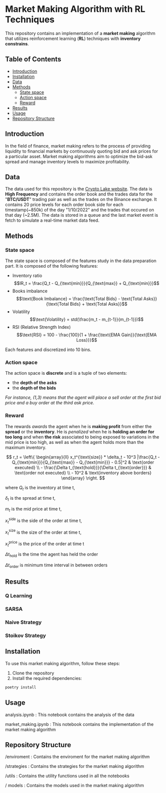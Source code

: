 # Market Making Algorithm with RL Techniques

This repository contains an implementation of a **market making** algorithm that utilizes reinforcement learning (**RL**) techniques with **inventory constrains**.

## Table of Contents
- [Introduction](#introduction)
- [Installation](#installation)
- [Data](#data)
- [Methods](#methods)
  - [State space](#state-space)
  - [Action space](#action-space)
  - [Reward](#reward)
- [Results](#results)
- [Usage](#usage)
- [Repository Structure](#repository-structure)

## Introduction

In the field of finance, market making refers to the process of providing liquidity to financial markets by continuously quoting bid and ask prices for a particular asset. Market making algorithms aim to optimize the bid-ask spread and manage inventory levels to maximize profitability.


## Data
The data used for this repository is the [Crypto Lake website](https://crypto-lake.com/). The data is **High Frequency** and contains the order book and the trades data for the "**BTC/USDT**" trading pair as well as the trades on the Binance exchange. It contains 20 price levels for each order book side for each timestamp(~850k) of the day "1/10/2022" and the trades that occured on that day (~2.5M). The data is stored in a queue and the last market event is fetch to simulate a real-time market data feed.

## Methods

### State space 
The state space is composed of the features study in the data preparation part. It is composed of the following features:
- Inventory ratio
$$IR_t = \frac{Q_t - Q_{\text{min}}}{Q_{\text{max}} + Q_{\text{min}}}$$
- Books imbalance
$$\text{Book Imbalance} = \frac{\text{Total Bids} - \text{Total Asks}}{\text{Total Bids} + \text{Total Asks}}$$
- Volatility
$$\text{Volatility} = std(\frac{m_t - m_{t-1}}{m_{t-1}})$$
- RSI (Relative Strength Index)
$$\text{RSI} = 100 - \frac{100}{1 + \frac{\text{EMA Gain}}{\text{EMA Loss}}}$$

Each features and discretized into 10 bins. 



### Action space
The action space is **discrete** and is a tuple of two elements: 
- the **depth of the asks**
- the **depth of the bids**

*For instance, (1,3) means that the agent will place a sell order at the first bid price and a buy order at the third ask price.*


### Reward
The rewards *awards* the agent when he is **making profit** from either the **spread** or the **inventory**. He is *penalized* when he is **holding an order for too long** and when **the risk** associated to being exposed to variations in the mid price is too high, as well as when the agent holds more than the maximum inventory.

$$
r_t = \left\{
    \begin{array}{ll}
        x_t^{\text{size}} * \delta_t - 10^3  |\frac{Q_t - Q_{\text{min}}}{Q_{\text{max}} - Q_{\text{min}}} - 0.5|^2 & \text{order executed} \\
        - \frac{\Delta t_{\text{hold}}}{\Delta t_{\text{order}}} & \text{order not executed} \\
        - 10^2 & \text{inventory above borders}
    \end{array}
\right.
$$

where $Q_t$ is the inventory at time t,

$\delta_t$ is the spread at time t,

$m_t$ is the mid price at time t, 

$x_t^{\text{side}}$ is the side of the order at time t, 

$x_t^{\text{size}}$ is the size of the order at time t, 

$x_t^{\text{price}}$ is the price of the order at time t

$\Delta t_{\text{hold}}$ is the time the agent has held the order

$\Delta t_{\text{order}}$ is minimum time interval in between orders

## Results

### Q Learning

### SARSA

### Naive Strategy

### Stoikov Strategy



## Installation

To use this market making algorithm, follow these steps:

1. Clone the repository
2. Install the required dependencies: 
```bash
poetry install
```

## Usage

analysis.ipynb : This notebook contains the analysis of the data

market_making.ipynb : This notebook contains the implementation of the market making algorithm

## Repository Structure
/enviroment : Contains the enviroment for the market making algorithm

/strategies : Contains the strategies for the market making algorithm

/utils : Contains the utility functions used in all the notebooks

/ models : Contains the models used in the market making algorithm
